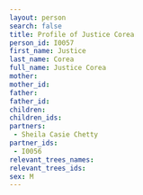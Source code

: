 ```yaml
---
layout: person
search: false
title: Profile of Justice Corea
person_id: I0057
first_name: Justice
last_name: Corea
full_name: Justice Corea
mother: 
mother_id: 
father: 
father_id: 
children:
children_ids:
partners:
 - Sheila Casie Chetty
partner_ids:
 - I0056
relevant_trees_names:
relevant_trees_ids:
sex: M
---
```


